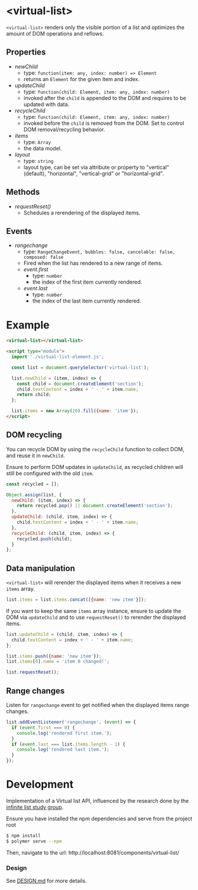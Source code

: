 # &lt;virtual-list&gt;

`<virtual-list>` renders only the visible portion of a list and optimizes the amount of DOM operations and reflows.

## Properties

- _newChild_
  - type: `function(item: any, index: number) => Element`
  - returns an `Element` for the given item and index.
- _updateChild_
  - type: `function(child: Element, item: any, index: number)`
  - invoked after the `child` is appended to the DOM and requires to be updated with data.
- _recycleChild_
  - type: `function(child: Element, item: any, index: number)`
  - invoked before the `child` is removed from the DOM. Set to control DOM removal/recycling behavior.
- _items_
  - type: `Array`
  - the data model.
- _layout_ 
  - type: `string`
  - layout type, can be set via attribute or property to "vertical" (default), "horizontal", "vertical-grid" or "horizontal-grid".


## Methods

- _requestReset()_
  - Schedules a rerendering of the displayed items.

## Events

- _rangechange_
  - type: `RangeChangeEvent, bubbles: false, cancelable: false, composed: false`
  - Fired when the list has rendered to a new range of items.
  - _event.first_
    - type: `number`
    - the index of the first item currently rendered.
  - _event.last_
    - type: `number`
    - the index of the last item currently rendered.

# Example

```html
<virtual-list></virtual-list>

<script type="module">
  import './virtual-list-element.js';

  const list = document.querySelector('virtual-list');

  list.newChild = (item, index) => {
    const child = document.createElement('section');
    child.textContent = index + ' - ' + item.name;
    return child;
  };

  list.items = new Array(20).fill({name: 'item'});
</script>
```

## DOM recycling

You can recycle DOM by using the `recycleChild` function to collect DOM, and reuse it in `newChild`.

Ensure to perform DOM updates in `updateChild`, as recycled children will still be configured with the old `item`.

```js
const recycled = [];

Object.assign(list, {
  newChild: (item, index) => {
    return recycled.pop() || document.createElement('section');
  },
  updateChild: (child, item, index) => {
    child.textContent = index + ' - ' + item.name;
  },
  recycleChild: (child, item, index) => {
    recycled.push(child);
  }
};
```

## Data manipulation

`<virtual-list>` will rerender the displayed items when it receives a new `items` array.
```js
list.items = list.items.concat([{name: 'new item'}]);
```

If you want to keep the same `items` array instance, ensure to update the DOM via `updateChild` and to use `requestReset()` to rerender the displayed items.

```js
list.updateChild = (child, item, index) => {
  child.textContent = index + ' - ' + item.name;
};

list.items.push({name: 'new item'});
list.items[0].name = 'item 0 changed!';

list.requestReset();
```

## Range changes

Listen for `rangechange` event to get notified when the displayed items range changes.
```js
list.addEventListener('rangechange', (event) => {
  if (event.first === 0) {
    console.log('rendered first item.');
  }
  if (event.last === list.items.length - 1) {
    console.log('rendered last item.');
  }
});
```

# Development

Implementation of a Virtual list API, influenced by the research done by the [infinite list study group](https://github.com/domenic/infinite-list-study-group).

Ensure you have installed the npm dependencies and serve from the project root
```sh
$ npm install
$ polymer serve --npm
```
Then, navigate to the url: http://localhost:8081/components/virtual-list/

### Design

See [DESIGN.md](./DESIGN.md) for more details.